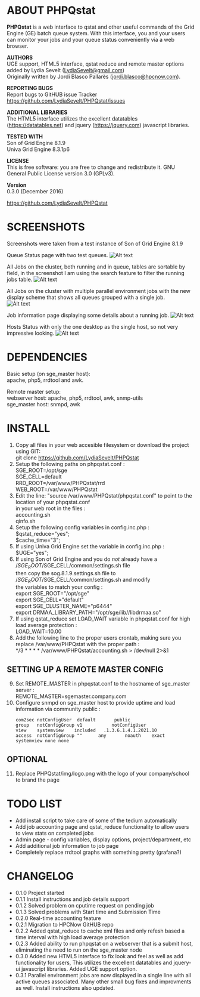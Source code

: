 ABOUT PHPQstat
==============================================
**PHPQstat** is a web interface to qstat and other useful commands of the Grid Engine (GE) batch queue system.
With this interface, you and your users can monitor your jobs and your queue status conveniently via a web browser.

**AUTHORS**  
UGE support, HTML5 interface, qstat reduce and remote master options added by Lydia Sevelt (LydiaSevelt@gmail.com)  
Originally written by Jordi Blasco Pallarès (jordi.blasco@hpcnow.com).

**REPORTING BUGS**  
Report bugs to GitHUB issue Tracker https://github.com/LydiaSevelt/PHPQstat/issues

**ADDITIONAL LIBRARIES**  
The HTML5 interface utilizes the excellent datatables (https://datatables.net) and jquery (https://jquery.com) javascript libraries.  

**TESTED WITH**  
Son of Grid Engine 8.1.9  
Univa Grid Engine 8.3.1p6  

**LICENSE**  
This is free software: you are free to change and redistribute it. GNU General Public License version 3.0 (GPLv3).

**Version**  
0.3.0 (December 2016)

https://github.com/LydiaSevelt/PHPQstat

SCREENSHOTS
==============================================
Screenshots were taken from a test instance of Son of Grid Engine 8.1.9


Queue Status page with two test queues.
![Alt text](https://cloud.githubusercontent.com/assets/4594964/21457190/37e6a6fc-c8fb-11e6-8b6c-f1b04b920e5c.jpg "Queue Status")


All Jobs on the cluster, both running and in queue, tables are sortable by field, in the screenshot I am using the search feature to filter the running jobs table.
![Alt text](https://cloud.githubusercontent.com/assets/4594964/21457203/5405e6b8-c8fb-11e6-9039-4af29a50761a.jpg "Job Status")


All Jobs on the cluster with multiple parallel environment jobs with the new display scheme that shows all queues grouped with a single job.  
![Alt text](https://cloud.githubusercontent.com/assets/4594964/22034925/fa44aec8-dcbb-11e6-9054-4e3c53f83569.jpg "Job Status with parallel environment jobs")


Job information page displaying some details about a running job.
![Alt text](https://cloud.githubusercontent.com/assets/4594964/21457210/5d1d7108-c8fb-11e6-8609-79425139d3f2.jpg "Job Info")


Hosts Status with only the one desktop as the single host, so not very impressive looking.
![Alt text](https://cloud.githubusercontent.com/assets/4594964/21457439/53acf240-c8fd-11e6-9c04-31d40a264593.jpg "Hosts Status")


DEPENDENCIES
==============================================
Basic setup (on sge_master host):  
apache, php5, rrdtool and awk.

Remote master setup:  
webserver host: apache, php5, rrdtool, awk, snmp-utils  
sge_master host: snmpd, awk  

INSTALL
==============================================
1. Copy all files in your web accesible filesystem or download the project using GIT:  
    git clone https://github.com/LydiaSevelt/PHPQstat
2. Setup the following paths on phpqstat.conf :  
    SGE_ROOT=/opt/sge  
    SGE_CELL=default  
    RRD_ROOT=/var/www/PHPQstat/rrd  
    WEB_ROOT=/var/www/PHPQstat  
3. Edit the line: "source /var/www/PHPQstat/phpqstat.conf" to point to the location of your phpqstat.conf  
   in your web root in the files :  
    accounting.sh  
    qinfo.sh  
4. Setup the following config variables in config.inc.php :  
    $qstat_reduce="yes";  
    $cache_time="3";  
5. If using Univa Grid Engine set the variable in config.inc.php :  
    $UGE="yes";  
6. If using Son of Grid Engine and you do *not* already have a /$SGE_ROOT/$SGE_CELL/common/settings.sh file  
   then copy the sog.8.1.9.settings.sh file to /$SGE_ROOT/$SGE_CELL/common/settings.sh and modify  
   the variables to match your config :  
     export SGE_ROOT="/opt/sge"  
     export SGE_CELL="default"  
     export SGE_CLUSTER_NAME="p6444"  
     export DRMAA_LIBRARY_PATH="/opt/sge/lib//libdrmaa.so"  
7. If using qstat_reduce set LOAD_WAIT variable in phpqstat.conf for high load average protection :  
    LOAD_WAIT=10.00  
8. Add the following line to the proper users crontab, making sure you replace /var/www/PHPQstat with the proper path :  
    */3 * * * * /var/www/PHPQstat/accounting.sh > /dev/null 2>&1

  SETTING UP A REMOTE MASTER CONFIG
  ----------------------------------------------
9. Set REMOTE_MASTER in phpqstat.conf to the hostname of sge_master server :  
    REMOTE_MASTER=sgemaster.company.com  
10. Configure snmpd on sge_master host to provide uptime and load information via community public :  
    ```
    com2sec notConfigUser  default       public  
    group   notConfigGroup v1           notConfigUser  
    view    systemview    included   .1.3.6.1.4.1.2021.10  
    access  notConfigGroup ""      any       noauth    exact  systemview none none  
    ```
    
  OPTIONAL
  ----------------------------------------------
11. Replace PHPQstat/img/logo.png with the logo of your company/school to brand the page  

TODO LIST
==============================================
* Add install script to take care of some of the tedium automatically
* Add job accounting page and qstat_reduce functionality to allow users to view stats on completed jobs
* Admin page - config variables, display options, project/department, etc
* Add additional job information to job page
* Completely replace rrdtool graphs with something pretty (grafana?)

CHANGELOG
==============================================
* 0.1.0 Project started
* 0.1.1 Install instructions and job details support
* 0.1.2 Solved problem on cputime request on pending job
* 0.1.3 Solved problems with Start time and Submission Time
* 0.2.0 Real-time accounting feature
* 0.2.1 Migration to HPCNow GitHUB repo
* 0.2.2 Added qstat_reduce to cache xml files and only refesh based a time interval with high load average protection
* 0.2.3 Added ability to run phpqstat on a webserver that is a submit host, eliminating the need to run on the sge_master node
* 0.3.0 Added new HTML5 interface to fix look and feel as well as add functionality for users, This utilizes the excellent datatables and jquery-ui javascript libraries. Added UGE support option.
* 0.3.1 Parallel environment jobs are now displayed in a single line with all active queues associated. Many other small bug fixes and improvments as well. Install instructions also updated.
